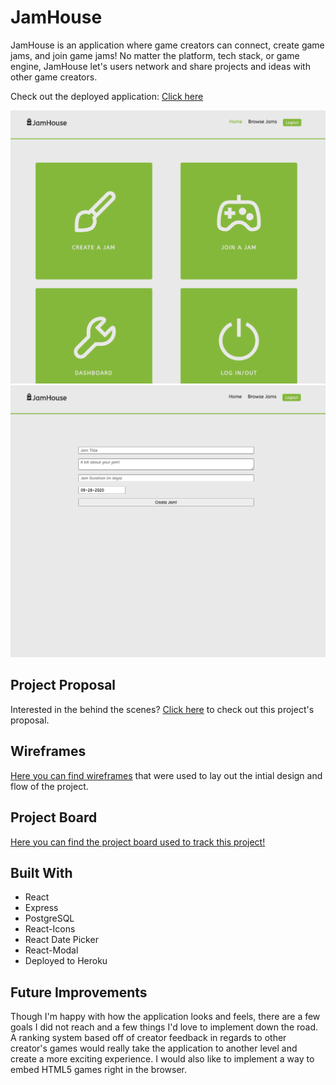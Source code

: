 # JamHouse

JamHouse is an application where game creators can connect, create game jams, and join game jams! No matter the platform, tech stack, or game engine, JamHouse let's users network and share projects and ideas with other game creators.

Check out the deployed application: [Click here](https://secure-falls-93003.herokuapp.com/)

![Image of Homescreen](./setup/homepage.png)
![Image of Jam Creation Page](./setup/create_jam.png)

## Project Proposal

Interested in the behind the scenes? [Click here](./setup/proposal.md) to check out this project's proposal.

## Wireframes

[Here you can find wireframes](./setup/wireframes) that were used to lay out the intial design and flow of the project.

## Project Board

[Here you can find the project board used to track this project!](https://github.com/johncoryk/jam-house/projects/1)

## Built With

- React
- Express
- PostgreSQL
- React-Icons
- React Date Picker
- React-Modal
- Deployed to Heroku

## Future Improvements

Though I'm happy with how the application looks and feels, there are a few goals I did not reach and a few things I'd love to implement down the road. A ranking system based off of creator feedback in regards to other creator's games would really take the application to another level and create a more exciting experience. I would also like to implement a way to embed HTML5 games right in the browser.
